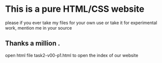 # This is a pure HTML/CSS website 
please if you ever take my files for your own use or take it for experimental work, mention me in your source

## Thanks a million .

open html file task2-v00-p1.html to open the index of our website